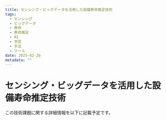 ```yaml
---
title: センシング・ビッグデータを活用した設備寿命推定技術
tags:
  - センシング
  - ビッグデータ
  - 寿命
  - 寿命推定
  - AI
  - 学習
  - 手法
  - ツール
date: 2025-02-26
metadata: ""
---
```


# センシング・ビッグデータを活用した設備寿命推定技術

この技術課題に関する詳細情報を以下に記載予定です。
